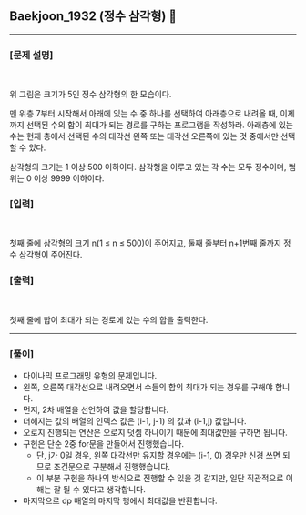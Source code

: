 ## Baekjoon_1932 (정수 삼각형) 🚀
___


### **[문제 설명]**
<br>

위 그림은 크기가 5인 정수 삼각형의 한 모습이다.

맨 위층 7부터 시작해서 아래에 있는 수 중 하나를 선택하여 아래층으로 내려올 때, 이제까지 선택된 수의 합이 최대가 되는 경로를 구하는 프로그램을 작성하라. 아래층에 있는 수는 현재 층에서 선택된 수의 대각선 왼쪽 또는 대각선 오른쪽에 있는 것 중에서만 선택할 수 있다.

삼각형의 크기는 1 이상 500 이하이다. 삼각형을 이루고 있는 각 수는 모두 정수이며, 범위는 0 이상 9999 이하이다.


### **[입력]**
<br>

첫째 줄에 삼각형의 크기 n(1 ≤ n ≤ 500)이 주어지고, 둘째 줄부터 n+1번째 줄까지 정수 삼각형이 주어진다.

### **[출력]**
<br>

첫째 줄에 합이 최대가 되는 경로에 있는 수의 합을 출력한다.

___


### **[풀이]**

- 다이나믹 프로그래밍 유형의 문제입니다.
- 왼쪽, 오른쪽 대각선으로 내려오면서 수들의 합의 최대가 되는 경우를 구해야 합니다.
- 먼저, 2차 배열을 선언하여 값을 할당합니다.
- 더해지는 값의 배열의 인덱스 값은 (i-1, j-1) 의 값과 (i-1,j) 값입니다.
- 오로지 진행되는 연산은 오로지 덧셈 하나이기 때문에 최대값만을 구하면 됩니다.
- 구현은 단순 2중 for문을 만들어서 진행했습니다. 
  - 단, j가 0일 경우, 왼쪽 대각선만 유지할 경우에는 (i-1, 0) 경우만 신경 쓰면 되므로 조건문으로 구분해서 진행했습니다.
  - 이 부분 구현을 하나의 방식으로 진행할 수 있을 것 같지만, 일단 직관적으로 이해는 잘 될 수 있다고 생각합니다.
- 마지막으로 dp 배열의 마지막 행에서 최대값을 반환합니다.